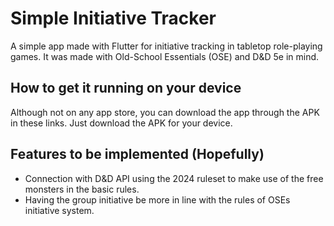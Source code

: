 # Simple Initiative Tracker

A simple app made with Flutter for initiative tracking in tabletop role-playing games. It was made with Old-School Essentials (OSE) and D&D 5e in mind. 

## How to get it running on your device

Although not on any app store, you can download the app through the APK in these links. Just download the APK for your device. 

## Features to be implemented (Hopefully)

- Connection with D&D API using the 2024 ruleset to make use of the free monsters in the basic rules.
- Having the group initiative be more in line with the rules of OSEs initiative system. 
